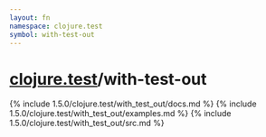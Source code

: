 ```yaml
---
layout: fn
namespace: clojure.test
symbol: with-test-out
---
```


# [clojure.test](../)/with-test-out

{% include 1.5.0/clojure.test/with_test_out/docs.md %}
{% include 1.5.0/clojure.test/with_test_out/examples.md %}
{% include 1.5.0/clojure.test/with_test_out/src.md %}

